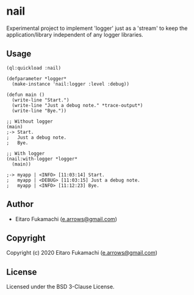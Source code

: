 # nail

Experimental project to implement 'logger' just as a 'stream' to keep the application/library independent of any logger libraries.

## Usage

```common-lisp
(ql:quickload :nail)

(defparameter *logger*
  (make-instance 'nail:logger :level :debug))

(defun main ()
  (write-line "Start.")
  (write-line "Just a debug note." *trace-output*)
  (write-line "Bye."))

;; Without logger
(main)
;-> Start.
;   Just a debug note.
;   Bye.

;; With logger
(nail:with-logger *logger*
  (main))

;-> myapp | <INFO> [11:03:14] Start.
;   myapp | <DEBUG> [11:03:15] Just a debug note.
;   myapp | <INFO> [11:12:23] Bye.
```

## Author

* Eitaro Fukamachi (e.arrows@gmail.com)

## Copyright

Copyright (c) 2020 Eitaro Fukamachi (e.arrows@gmail.com)

## License

Licensed under the BSD 3-Clause License.
